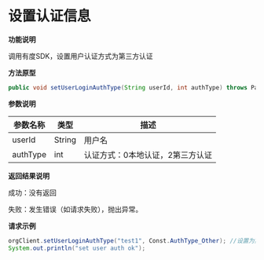 # 设置认证信息

**功能说明**

调用有度SDK，设置用户认证方式为第三方认证

**方法原型**

```java
public void setUserLoginAuthType(String userId, int authType) throws ParamParserException, AESCryptoException, HttpRequestException;
```

**参数说明**

| 参数名称 | 类型   | 描述                             |
| -------- | ------ | -------------------------------- |
| userId   | String | 用户名                           |
| authType | int    | 认证方式：0本地认证，2第三方认证 |

**返回结果说明**

成功：没有返回

失败：发生错误（如请求失败），抛出异常。

**请求示例**

```java
orgClient.setUserLoginAuthType("test1", Const.AuthType_Other); //设置为第三方认证方式
System.out.println("set user auth ok");
```